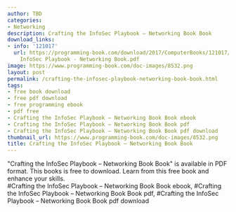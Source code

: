 ```yaml
---
author: TBD
categories:
- Networking
description: Crafting the InfoSec Playbook – Networking Book Book
download_links:
- info: '121017'
  url: https://programming-book.com/download/2017/ComputerBooks/121017/Crafting the
    InfoSec Playbook - Networking Book.pdf
image: https://www.programming-book.com/doc-images/8532.png
layout: post
permalink: /crafting-the-infosec-playbook-networking-book-book.html
tags:
- free book download
- free pdf download
- free programming ebook
- pdf free
- Crafting the InfoSec Playbook – Networking Book Book ebook
- Crafting the InfoSec Playbook – Networking Book Book pdf
- Crafting the InfoSec Playbook – Networking Book Book pdf download
thumbnail_url: https://www.programming-book.com/doc-images/8532.png
title: Crafting the InfoSec Playbook – Networking Book Book
---
```


 
<div class="item-desc text-justify">
  "Crafting the InfoSec Playbook – Networking Book Book" is available in PDF format. This books is free to download. Learn from this free book and enhance your skills.
  <br>
  #Crafting the InfoSec Playbook – Networking Book Book ebook, #Crafting the InfoSec Playbook – Networking Book Book pdf, #Crafting the InfoSec Playbook – Networking Book Book pdf download
</div>